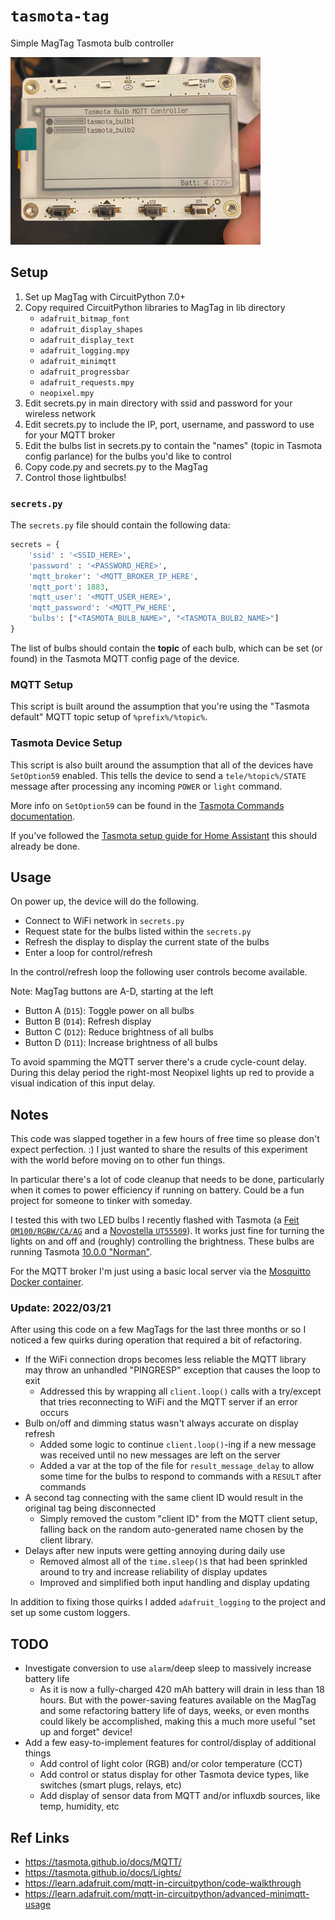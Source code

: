# `tasmota-tag`

Simple MagTag Tasmota bulb controller

<img width=400 src="./tasmota-tag.jpg">

## Setup

1. Set up MagTag with CircuitPython 7.0+
2. Copy required CircuitPython libraries to MagTag in lib directory
    * `adafruit_bitmap_font`
    * `adafruit_display_shapes`
    * `adafruit_display_text`
    * `adafruit_logging.mpy`
    * `adafruit_minimqtt`
    * `adafruit_progressbar`
    * `adafruit_requests.mpy`
    * `neopixel.mpy`
3. Edit secrets.py in main directory with ssid and password for your wireless network
4. Edit secrets.py to include the IP, port, username, and password to use for your MQTT broker
5. Edit the bulbs list in secrets.py to contain the "names" (topic in Tasmota config parlance) for the bulbs you'd like to control
6. Copy code.py and secrets.py to the MagTag
7. Control those lightbulbs!

### `secrets.py`

The `secrets.py` file should contain the following data:

```py
secrets = {
    'ssid' : '<SSID_HERE>',
    'password' : '<PASSWORD_HERE>',
    'mqtt_broker': '<MQTT_BROKER_IP_HERE',
    'mqtt_port': 1883,
    'mqtt_user': '<MQTT_USER_HERE>',
    'mqtt_password': '<MQTT_PW_HERE',
    'bulbs': ["<TASMOTA_BULB_NAME>", "<TASMOTA_BULB2_NAME>"]
}
```

The list of bulbs should contain the **topic** of each bulb, which can be set (or found) in the Tasmota MQTT config page of the device.

### MQTT Setup

This script is built around the assumption that you're using the "Tasmota default" MQTT topic setup of `%prefix%/%topic%`.

### Tasmota Device Setup

This script is also built around the assumption that all of the devices have `SetOption59` enabled. This tells the device to send a `tele/%topic%/STATE` message after processing any incoming `POWER` or `light` command.

More info on `SetOption59` can be found in the [Tasmota Commands documentation](https://tasmota.github.io/docs/Commands/).

If you've followed the [Tasmota setup guide for Home Assistant](https://tasmota.github.io/docs/Home-Assistant/) this should already be done.

## Usage

On power up, the device will do the following.

* Connect to WiFi network in `secrets.py`
* Request state for the bulbs listed within the `secrets.py`
* Refresh the display to display the current state of the bulbs
* Enter a loop for control/refresh

In the control/refresh loop the following user controls become available.

Note: MagTag buttons are A-D, starting at the left

* Button A (`D15`): Toggle power on all bulbs
* Button B (`D14`): Refresh display
* Button C (`D12`): Reduce brightness of all bulbs
* Button D (`D11`): Increase brightness of all bulbs

To avoid spamming the MQTT server there's a crude cycle-count delay. During this delay period the right-most Neopixel lights up red to provide a visual indication of this input delay.

## Notes

This code was slapped together in a few hours of free time so please don't expect perfection. :) I just wanted to share the results of this experiment with the world before moving on to other fun things.

In particular there's a lot of code cleanup that needs to be done, particularly when it comes to power efficiency if running on battery. Could be a fun project for someone to tinker with someday. 

I tested this with two LED bulbs I recently flashed with Tasmota (a [Feit `OM100/RGBW/CA/AG`](https://templates.blakadder.com/feit_electric-OM100RGBWCAAG.html) and a [Novostella `UT55509`](https://templates.blakadder.com/novostella_UT55509.html)). It works just fine for turning the lights on and off and (roughly) controlling the brightness. These bulbs are running Tasmota [10.0.0 "Norman"](https://github.com/arendst/Tasmota/releases/tag/v10.0.0).

For the MQTT broker I'm just using a basic local server via the [Mosquitto Docker container](https://hub.docker.com/_/eclipse-mosquitto).

### Update: 2022/03/21

After using this code on a few MagTags for the last three months or so I noticed a few quirks during operation that required a bit of refactoring. 

* If the WiFi connection drops becomes less reliable the MQTT library may throw an unhandled "PINGRESP" exception that causes the loop to exit
    * Addressed this by wrapping all `client.loop()` calls with a try/except that tries reconnecting to WiFi and the MQTT server if an error occurs
* Bulb on/off and dimming status wasn't always accurate on display refresh
    * Added some logic to continue `client.loop()`-ing if a new message was received until no new messages are left on the server
    * Added a var at the top of the file for `result_message_delay` to allow some time for the bulbs to respond to commands with a `RESULT` after commands
* A second tag connecting with the same client ID would result in the original tag being disconnected
    * Simply removed the custom "client ID" from the MQTT client setup, falling back on the random auto-generated name chosen by the client library.
* Delays after new inputs were getting annoying during daily use
    * Removed almost all of the `time.sleep()`s that had been sprinkled around to try and increase reliability of display updates
    * Improved and simplified both input handling and display updating

In addition to fixing those quirks I added `adafruit_logging` to the project and set up some custom loggers.

## TODO

* Investigate conversion to use `alarm`/deep sleep to massively increase battery life
    * As it is now a fully-charged 420 mAh battery will drain in less than 18 hours. But with the power-saving features available on the MagTag and some refactoring battery life of days, weeks, or even months could likely be accomplished, making this a much more useful "set up and forget" device!
* Add a few easy-to-implement features for control/display of additional things
    * Add control of light color (RGB) and/or color temperature (CCT)
    * Add control or status display for other Tasmota device types, like switches (smart plugs, relays, etc)
    * Add display of sensor data from MQTT and/or influxdb sources, like temp, humidity, etc

## Ref Links

* <https://tasmota.github.io/docs/MQTT/>
* <https://tasmota.github.io/docs/Lights/>
* <https://learn.adafruit.com/mqtt-in-circuitpython/code-walkthrough>
* <https://learn.adafruit.com/mqtt-in-circuitpython/advanced-minimqtt-usage>